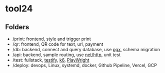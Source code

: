 # tool24

## Folders
- /print: frontend, style and trigger print
- /qr: frontend, QR code for text, url, payment
- /db: backend, connect and query database, use [pgx](https://github.com/jackc/pgx), schema migration
- /api: backend, sample routing, use [net/http](https://pkg.go.dev/net/http#hdr-Servers), unit test
- /test: fullstack, [testify](https://github.com/stretchr/testify), [k6](https://k6.io/), [PlayWright](https://playwright.dev/docs/intro)
- /deploy: devops, Linux, systemd, docker, Github Pipeline, Vercel, GCP
